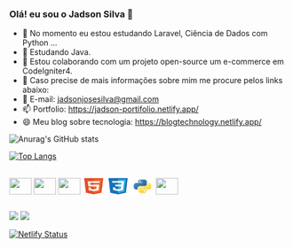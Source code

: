 ### Olá! eu sou o Jadson Silva 👋

- 🔭 No momento eu estou estudando Laravel, Ciência de Dados com Python ...
- 🌱 Estudando Java.
- 👯 Estou colaborando com um projeto open-source um e-commerce em CodeIgniter4.
- 🤔 Caso precise de mais informações sobre mim me procure pelos links abaixo:
- 💬 E-mail: jadsonjosesilva@gmail.com
- 📫 Portfolio: https://jadson-portifolio.netlify.app/
- 😄 Meu blog sobre tecnologia: https://blogtechnology.netlify.app/

![Anurag's GitHub stats](https://github-readme-stats.vercel.app/api?username=Jadson-Jose&show_icons=true&theme=radical)

[![Top Langs](https://github-readme-stats.vercel.app/api/top-langs/?username=Jadson-Jose&langs_count=8)](https://github.com/anuraghazra/github-readme-stats)

<div style="display: inline_block"><br>

  <img align="center" alt="" height="30" width="40" src="https://cdn.jsdelivr.net/gh/devicons/devicon/icons/php/php-original.svg">

  <img align="center" alt="" height="30" width="40" src="https://cdn.jsdelivr.net/gh/devicons/devicon/icons/codeigniter/codeigniter-plain-wordmark.svg">

  <img align="center" alt="" height="30" width="40" src="https://cdn.jsdelivr.net/gh/devicons/devicon/icons/java/java-original-wordmark.svg">

  <img align="center" alt="" height="30" width="40" src="https://raw.githubusercontent.com/devicons/devicon/master/icons/html5/html5-original.svg">

  <img align="center" alt="" height="30" width="40" src="https://raw.githubusercontent.com/devicons/devicon/master/icons/css3/css3-original.svg">

  <img align="center" alt="" height="30" width="40" src="https://raw.githubusercontent.com/devicons/devicon/master/icons/python/python-original.svg">

  <img align="center" alt="" height="30" width="40" src="https://cdn.jsdelivr.net/gh/devicons/devicon/icons/laravel/laravel-plain.svg">

</div>

##

<div> 

 <a href = "jadsonjosesilva@gmail.com"><img src="https://img.shields.io/badge/-Gmail-%23333?style=for-the-badge&logo=gmail&logoColor=white" target="_blank"></a>
<a href="https://www.linkedin.com/in/jadson-jose-silva/" target="_blank"><img src="https://img.shields.io/badge/-LinkedIn-%230077B5?style=for-the-badge&logo=linkedin&logoColor=white" target="_blank"></a> 

</div>


  [![Netlify Status](https://api.netlify.com/api/v1/badges/bf1440e7-43d3-44bc-9faf-8f5729677218/deploy-status)](https://app.netlify.com/sites/blogtechnology/deploys)

